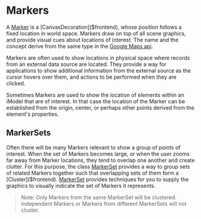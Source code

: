 # Markers

A [Marker]($frontend) is a [CanvasDecoration]($frontend), whose position follows a fixed location in world space. Markers draw on top of all scene graphics, and provide visual cues about locations of interest. The name and the concept derive from the same type in the [Google Maps api](https://developers.google.com/maps/documentation/javascript/markers).

Markers are often used to show locations in physical space where records from an external data source are located. They provide a way for applications to show additional information from the external source as the cursor hovers over them, and  actions to be performed when they are clicked.

Sometimes Markers are used to show the location of elements within an iModel that are of interest. In that case the location of the Marker can be established from the origin, center, or perhaps other points derived from the element's properties.

## MarkerSets

Often there will be many Markers relevant to show a group of points of interest. When the set of Markers becomes large, or when the user zooms far away from Marker locations, they tend to overlap one another and create clutter. For this purpose, the class [MarkerSet]($frontend) provides a way to group sets of related Markers together such that overlapping sets of them form a [Cluster]($frontend). [MarkerSet]($frontend) provides techniques for you to supply the graphics to visually indicate the set of Markers it represents.

> Note: Only Markers from the same MarkerSet will be clustered. Independent Markers or Markers from different MarkerSets will not cluster.
